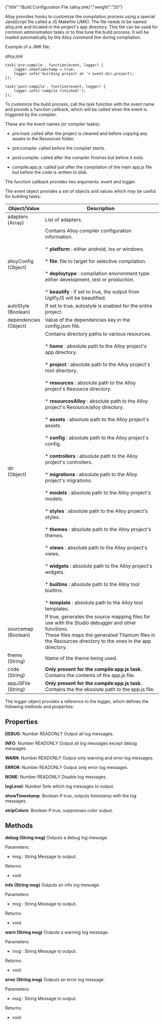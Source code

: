 {"title":"Build Configuration File (alloy.jmk)","weight":"20"}

Alloy provides hooks to customize the compilation process using a special JavaScript file called a JS Makefile (JMK). The file needs to be named alloy.jmk and located in the project's app directory. This file can be used for common administration tasks or to fine tune the build process. It will be loaded automatically by the Alloy command line during compilation.

Example of a JMK file:

*alloy.jmk*

```
task('pre:compile', function(event, logger) {
    logger.showTimestamp = true;
    logger.info('building project at '+ event.dir.project);
});

task('post:compile', function(event, logger) {
    logger.info('compile finished!');
});
```

To customize the build process, call the task function with the event name and provide a function callback, which will be called when the event is triggered by the compiler.

These are the event names (or compiler tasks):

* pre:load: called after the project is cleaned and before copying any assets to the Resources folder.

* pre:compile: called before the compiler starts.

* post:compile: called after the compiler finishes but before it exits.

* compile:app.js: called just after the compilation of the main app.js file but before the code is written to disk.

The function callback provides two arguments: event and logger.

The event object provides a set of objects and values which may be useful for building tasks:

| Object/Value | Description |
| --- | --- |
| adapters  <br />(Array) | List of adapters. |
| alloyConfig  <br />(Object) | Contains Alloy compiler configuration information.<br /><br />* **platform** : either android, ios or windows.<br />    <br />* **file**: file to target for selective compilation.<br />    <br />* **deploytype** : compilation environment type: either development, test or production.<br />    <br />* **beautify** : if set to true, the output from UglifyJS will be beautified. |
| autoStyle  <br />(Boolean) | If set to true, autostyle is enabled for the entire project. |
| dependencies  <br />(Object) | Value of the dependencies key in the config.json file. |
| dir  <br />(Object) | Contains directory paths to various resources.<br /><br />* **home** : absolute path to the Alloy project's app directory.<br />    <br />* **project** : absolute path to the Alloy project's root directory.<br />    <br />* **resources** : absolute path to the Alloy project's Resource directory.<br />    <br />* **resourcesAlloy** : absolute path to the Alloy project's Resource/alloy directory.<br />    <br />* **assets** : absolute path to the Alloy project's assets.<br />    <br />* **config** : absolute path to the Alloy project's config.<br />    <br />* **controllers** : absolute path to the Alloy project's controllers.<br />    <br />* **migrations** : absolute path to the Alloy project's migrations.<br />    <br />* **models** : absolute path to the Alloy project's models.<br />    <br />* **styles** : absolute path to the Alloy project's styles.<br />    <br />* **themes** : absolute path to the Alloy project's themes.<br />    <br />* **views** : absolute path to the Alloy project's views.<br />    <br />* **widgets** : absolute path to the Alloy project's widgets.<br />    <br />* **builtins** : absolute path to the Alloy tool builtins.<br />    <br />* **template** : absolute path to the Alloy tool templates. |
| sourcemap  <br />(Boolean) | If true, generates the source mapping files for use with the Studio debugger and other functions.  <br />These files maps the generated Titanium files in the Resources directory to the ones in the app directory. |
| theme  <br />(String) | Name of the theme being used. |
| code  <br />(String) | **Only present for the compile:app.js task.** Contains the contents of the app.js file. |
| appJSFile  <br />(String) | **Only present for the compile:app.js task.** Contains the the absolute path to the app.js file. |

The logger object provides a reference to the logger, which defines the following methods and properties:

## Properties

**DEBUG**: Number READONLY
Output all log messages.

**INFO**: Number READONLY
Output all log messages except debug messages.

**WARN**: Number READONLY
Output only warning and error log messages.

**ERROR**: Number READONLY
Output only error log messages.

**NONE**: Number READONLY
Disable log messages.

**logLevel**: Number
Sets which log messages to output.

**showTimestamp**: Boolean
If true, outputs timestamp with the log messages.

**stripColors**: Boolean
If true, suppresses color output.

## Methods

**debug (String msg)**
Outputs a debug log message.

Parameters:

* msg : String
    Message to output.

Returns:

* void

**info (String msg)**
Outputs an info log message.

Parameters:

* msg : String
    Message to output.

Returns:

* void

**warn (String msg)**
Outputs a warning log message.

Parameters:

* msg : String
    Message to output.

Returns:

* void

**error (String msg)**
Outputs an error log message.

Parameters:

* msg : String
    Message to output.

Returns:

* void
